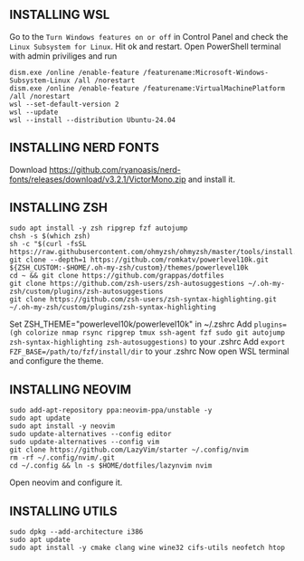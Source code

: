 ## INSTALLING WSL
Go to the `Turn Windows features on or off` in Control Panel and check the `Linux Subsystem for Linux`. Hit ok and restart.
Open PowerShell terminal with admin priviliges and run
```
dism.exe /online /enable-feature /featurename:Microsoft-Windows-Subsystem-Linux /all /norestart
dism.exe /online /enable-feature /featurename:VirtualMachinePlatform /all /norestart
wsl --set-default-version 2
wsl --update
wsl --install --distribution Ubuntu-24.04
```

## INSTALLING NERD FONTS
Download https://github.com/ryanoasis/nerd-fonts/releases/download/v3.2.1/VictorMono.zip
and install it.

## INSTALLING ZSH
```
sudo apt install -y zsh ripgrep fzf autojump 
chsh -s $(which zsh)
sh -c "$(curl -fsSL https://raw.githubusercontent.com/ohmyzsh/ohmyzsh/master/tools/install.sh)"
git clone --depth=1 https://github.com/romkatv/powerlevel10k.git ${ZSH_CUSTOM:-$HOME/.oh-my-zsh/custom}/themes/powerlevel10k
cd ~ && git clone https://github.com/grappas/dotfiles
git clone https://github.com/zsh-users/zsh-autosuggestions ~/.oh-my-zsh/custom/plugins/zsh-autosuggestions
git clone https://github.com/zsh-users/zsh-syntax-highlighting.git ~/.oh-my-zsh/custom/plugins/zsh-syntax-highlighting
```
Set ZSH_THEME="powerlevel10k/powerlevel10k" in ~/.zshrc
Add `plugins=(gh colorize nmap rsync ripgrep tmux ssh-agent fzf sudo git autojump zsh-syntax-highlighting zsh-autosuggestions)` to your .zshrc
Add `export FZF_BASE=/path/to/fzf/install/dir` to your .zshrc
Now open WSL terminal and configure the theme.

## INSTALLING NEOVIM
```
sudo add-apt-repository ppa:neovim-ppa/unstable -y
sudo apt update
sudo apt install -y neovim
sudo update-alternatives --config editor
sudo update-alternatives --config vim
git clone https://github.com/LazyVim/starter ~/.config/nvim
rm -rf ~/.config/nvim/.git
cd ~/.config && ln -s $HOME/dotfiles/lazynvim nvim
```
Open neovim and configure it.

## INSTALLING UTILS
```
sudo dpkg --add-architecture i386
sudo apt update
sudo apt install -y cmake clang wine wine32 cifs-utils neofetch htop
```
